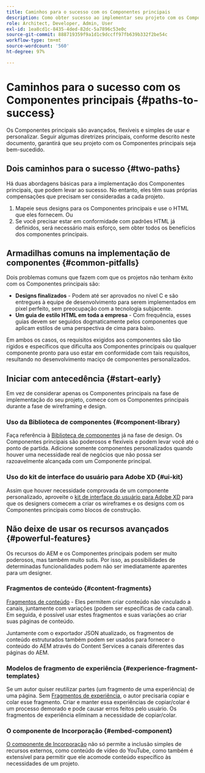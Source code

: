 ```yaml
---
title: Caminhos para o sucesso com os Componentes principais
description: Como obter sucesso ao implementar seu projeto com os Componentes principais
role: Architect, Developer, Admin, User
exl-id: 1ea8cd1c-8435-4ded-82dc-5a7896c53e0c
source-git-commit: 888719359f9a1d1c9dccff97fb639b332f2be54c
workflow-type: tm+mt
source-wordcount: '560'
ht-degree: 97%

---
```


# Caminhos para o sucesso com os Componentes principais {#paths-to-success}

Os Componentes principais são avançados, flexíveis e simples de usar e personalizar. Seguir algumas diretrizes principais, conforme descrito neste documento, garantirá que seu projeto com os Componentes principais seja bem-sucedido.

## Dois caminhos para o sucesso {#two-paths}

Há duas abordagens básicas para a implementação dos Componentes principais, que podem levar ao sucesso. No entanto, eles têm suas próprias compensações que precisam ser consideradas a cada projeto.

1. Mapeie seus designs para os Componentes principais e use o HTML que eles fornecem. Ou
1. Se você precisar estar em conformidade com padrões HTML já definidos, será necessário mais esforço, sem obter todos os benefícios dos componentes principais.

## Armadilhas comuns na implementação de componentes {#common-pitfalls}

Dois problemas comuns que fazem com que os projetos não tenham êxito com os Componentes principais são:

* **Designs finalizados** - Podem até ser aprovados no nível C e são entregues à equipe de desenvolvimento para serem implementados em pixel perfeito, sem preocupação com a tecnologia subjacente.
* **Um guia de estilo HTML em toda a empresa** - Com frequência, esses guias devem ser seguidos dogmaticamente pelos componentes que aplicam estilos de uma perspectiva de cima para baixo.

Em ambos os casos, os requisitos exigidos aos componentes são tão rígidos e específicos que dificulta aos Componentes principais ou qualquer componente pronto para uso estar em conformidade com tais requisitos, resultando no desenvolvimento maciço de componentes personalizados.

## Iniciar com antecedência {#start-early}

Em vez de considerar apenas os Componentes principais na fase de implementação do seu projeto, comece com os Componentes principais durante a fase de wireframing e design.

### Uso da Biblioteca de componentes {#component-library}

Faça referência à [Biblioteca de componentes](https://adobe.com/go/aem_cmp_library_br) já na fase de design. Os Componentes principais são poderosos e flexíveis e podem levar você até o ponto de partida. Adicione somente componentes personalizados quando houver uma necessidade real de negócios que não possa ser razoavelmente alcançada com um Componente principal.

### Uso do kit de interface do usuário para Adobe XD {#ui-kit}

Assim que houver necessidade comprovada de um componente personalizado, aproveite o [kit de interface do usuário para Adobe XD](https://experienceleague.adobe.com/docs/experience-manager-learn/assets/AEM-CoreComponents-UI-Kit.xd) para que os designers comecem a criar os wireframes e os designs com os Componentes principais como blocos de construção.

## Não deixe de usar os recursos avançados {#powerful-features}

Os recursos do AEM e os Componentes principais podem ser muito poderosos, mas também muito sutis. Por isso, as possibilidades de determinadas funcionalidades podem não ser imediatamente aparentes para um designer.

### Fragmentos de conteúdo {#content-fragments}

[Fragmentos de conteúdo](https://experienceleague.adobe.com/docs/experience-manager-cloud-service/sites/authoring/fundamentals/content-fragments.html) - Eles permitem criar conteúdo não vinculado a canais, juntamente com variações (podem ser específicas de cada canal). Em seguida, é possível usar estes fragmentos e suas variações ao criar suas páginas de conteúdo.

Juntamente com o exportador JSON atualizado, os fragmentos de conteúdo estruturados também podem ser usados para fornecer o conteúdo do AEM através do Content Services a canais diferentes das páginas do AEM.

### Modelos de fragmento de experiência {#experience-fragment-templates}

Se um autor quiser reutilizar partes (um fragmento de uma experiência) de uma página. Sem [Fragmentos de experiência](https://experienceleague.adobe.com/docs/experience-manager-cloud-service/sites/authoring/fundamentals/experience-fragments.html), o autor precisaria copiar e colar esse fragmento. Criar e manter essa experiências de copiar/colar é um processo demorado e pode causar erros feitos pelo usuário. Os fragmentos de experiência eliminam a necessidade de copiar/colar.

### O componente de Incorporação {#embed-component}

[O componente de Incorporação](/help/components/embed.md) não só permite a inclusão simples de recursos externos, como conteúdo de vídeo do YouTube, como também é extensível para permitir que ele acomode conteúdo específico às necessidades de um projeto.
